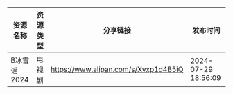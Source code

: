 | 资源名称     | 资源类型 | 分享链接                                 | 发布时间                |
| -------- | ---- | ------------------------------------ | ------------------- |
| B冰雪谣2024 | 电视剧  | https://www.alipan.com/s/Xvxp1d4B5iQ | 2024-07-29 18:56:09 |
